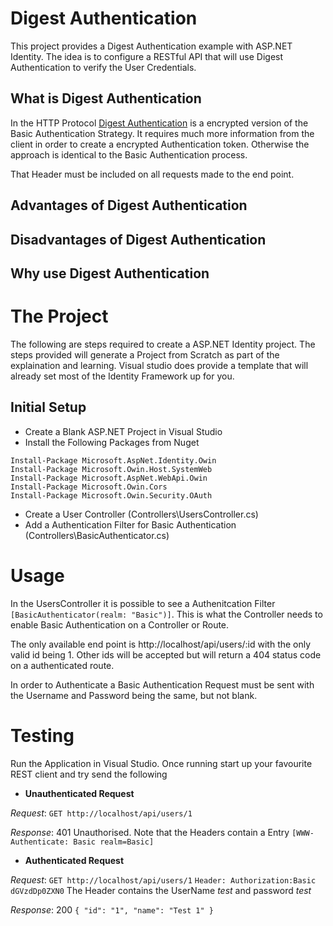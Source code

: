 ﻿# Digest Authentication

This project provides a Digest Authentication example with ASP.NET Identity. The idea is to configure a RESTful API that will use
Digest Authentication to verify the User Credentials.

## What is Digest Authentication

In the HTTP Protocol [Digest Authentication](https://tools.ietf.org/html/rfc2617) is a encrypted version of the Basic Authentication Strategy.
It requires much more information from the client in order to create a encrypted Authentication token.
Otherwise the approach is identical to the Basic Authentication process.

That Header must be included on all requests made to the end point.

## Advantages of Digest Authentication

## Disadvantages of Digest Authentication

## Why use Digest Authentication

# The Project

The following are steps required to create a ASP.NET Identity project. The steps provided will
generate a Project from Scratch as part of the explaination and learning. Visual studio does provide
a template that will already set most of the Identity Framework up for you.

## Initial Setup

* Create a Blank ASP.NET Project in Visual Studio
* Install the Following Packages from Nuget
```
Install-Package Microsoft.AspNet.Identity.Owin
Install-Package Microsoft.Owin.Host.SystemWeb
Install-Package Microsoft.AspNet.WebApi.Owin
Install-Package Microsoft.Owin.Cors
Install-Package Microsoft.Owin.Security.OAuth
```
* Create a User Controller (Controllers\UsersController.cs)
* Add a Authentication Filter for Basic Authentication (Controllers\BasicAuthenticator.cs)

# Usage

In the UsersController it is possible to see a Authenitcation Filter `[BasicAuthenticator(realm: "Basic")]`. This
is what the Controller needs to enable Basic Authentication on a Controller or Route.

The only available end point is http://localhost/api/users/:id with the only valid id being 1. Other
ids will be accepted but will return a 404 status code on a authenticated route.

In order to Authenticate a Basic Authentication Request must be sent with the Username and Password
being the same, but not blank.

# Testing

Run the Application in Visual Studio. Once running start up your favourite REST client and try
send the following

* **Unauthenticated Request**

*Request*: `GET http://localhost/api/users/1`

*Response*: 401 Unauthorised. Note that the Headers contain a Entry `[WWW-Authenticate: Basic realm=Basic]`

* **Authenticated Request**

*Request*: `GET http://localhost/api/users/1`
           `Header: Authorization:Basic dGVzdDp0ZXN0`
           The Header contains the UserName *test* and password *test*

*Response*: 200
            `{
                "id": "1",
                "name": "Test 1"
             }`